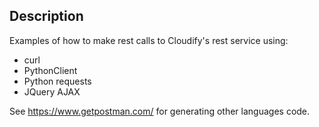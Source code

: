 ## Description ##

Examples of how to make rest calls to Cloudify's rest service using:
+ curl
+ PythonClient
+ Python requests
+ JQuery AJAX

See https://www.getpostman.com/ for generating other languages code.